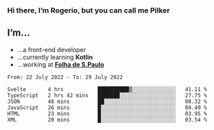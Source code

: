### Hi there, I’m Rogerio, but you can call me Pilker

## I’m…
- …a front-end developer
- …currently learning **Kotlin**
- …working at [**Folha de S.Paulo**](https://www.folha.com.br/)

<!--START_SECTION:waka-->

```text
From: 22 July 2022 - To: 29 July 2022

Svelte       4 hrs           ██████████▒░░░░░░░░░░░░░░   41.11 %
TypeScript   2 hrs 42 mins   ███████░░░░░░░░░░░░░░░░░░   27.75 %
JSON         48 mins         ██░░░░░░░░░░░░░░░░░░░░░░░   08.32 %
JavaScript   26 mins         █░░░░░░░░░░░░░░░░░░░░░░░░   04.49 %
HTML         23 mins         █░░░░░░░░░░░░░░░░░░░░░░░░   03.95 %
XML          20 mins         █░░░░░░░░░░░░░░░░░░░░░░░░   03.54 %
```

<!--END_SECTION:waka-->
